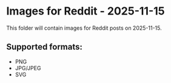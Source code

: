 # Images for Reddit - 2025-11-15

This folder will contain images for Reddit posts on 2025-11-15.

## Supported formats:
- PNG
- JPG/JPEG
- SVG
